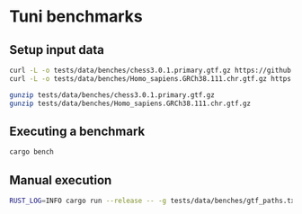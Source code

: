 # Tuni benchmarks

## Setup input data

```bash
curl -L -o tests/data/benches/chess3.0.1.primary.gtf.gz https://github.com/chess-genome/chess/releases/download/v.3.0.1/chess3.0.1.primary.gtf.gz
curl -L -o tests/data/benches/Homo_sapiens.GRCh38.111.chr.gtf.gz https://ftp.ensembl.org/pub/release-112/gtf/homo_sapiens/Homo_sapiens.GRCh38.111.chr.gtf.gz

gunzip tests/data/benches/chess3.0.1.primary.gtf.gz
gunzip tests/data/benches/Homo_sapiens.GRCh38.111.chr.gtf.gz
```

## Executing a benchmark

```bash
cargo bench
```

## Manual execution

```bash
RUST_LOG=INFO cargo run --release -- -g tests/data/benches/gtf_paths.txt -o /tmp
```
